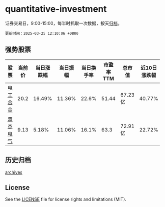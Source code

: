 # quantitative-investment

证券交易日，9:00-15:00，每半时抓取一次数据，按天[归档](archives)。

`更新时间：2025-03-25 12:10:06 +0800`

## 强势股票

|股票|当前价|当日涨跌幅|当日振幅|当日换手率|市盈率TTM|总市值|近10日涨跌幅|
|----|----|----|----|----|----|----|----|
|[电工合金](https://xueqiu.com/S/SZ300697)|20.2|16.49%|11.36%|22.6%|51.44|67.23亿|40.77%|
|[双杰电气](https://xueqiu.com/S/SZ300444)|9.13|5.18%|11.06%|16.1%|63.3|72.91亿|22.72%|

## 历史归档

[archives](archives)

## License

See the [LICENSE](LICENSE) file for license rights and limitations (MIT).